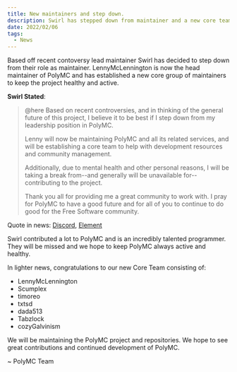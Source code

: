 ```yaml
---
title: New maintainers and step down.
description: Swirl has stepped down from maintainer and a new core team has been established.
date: 2022/02/06
tags:
  - News
---
```


Based off recent contoversy lead maintainer Swirl has decided to step down from their role as maintainer. LennyMcLennington is now the head maintainer of PolyMC and has established a new core group of maintainers to keep the project healthy and active.

**Swirl Stated**:
> @here Based on recent controversies, and in thinking of the general future of this project, I believe it to be best if I step down from my leadership position in PolyMC.
>
> Lenny will now be maintaining PolyMC and all its related services, and will be establishing a core team to help with development resources and community management.
>
> Additionally, due to mental health and other personal reasons, I will be taking a break from--and generally will be unavailable for--contributing to the project.
>
> Thank you all for providing me a great community to work with. I pray for PolyMC to have a good future and for all of you to continue to do good for the Free Software community.

Quote in news: [Discord](https://discordapp.com/channels/923671181020766230/923672379144671263/939731859431100416), [Element](https://matrix.to/#/!oOkwnJBCfVOMgEOp:polymc.org/$yGu0hoOB36_bSVPnV8msXAHl7or12JHch7axAoCe-RY?via=polymc.org&via=swirl.funny.cl&via=matrix.org)

Swirl contributed a lot to PolyMC and is an incredibly talented programmer. 
They will be missed and we hope to keep PolyMC always active and healthy.

In lighter news, congratulations to our new Core Team consisting of:
- LennyMcLennington
- Scumplex
- timoreo
- txtsd
- dada513
- Tabzlock
- cozyGalvinism

We will be maintaining the PolyMC project and repositories. We hope to see great contributions and continued development of PolyMC.

~ PolyMC Team
